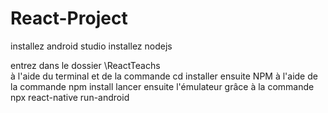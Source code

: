 # React-Project
installez android studio
installez nodejs

entrez dans le dossier \ReactTeachs\
à l'aide du terminal et de la commande cd
installer ensuite NPM à l'aide de la commande npm install 
lancer ensuite l'émulateur grâce à la commande npx react-native run-android
